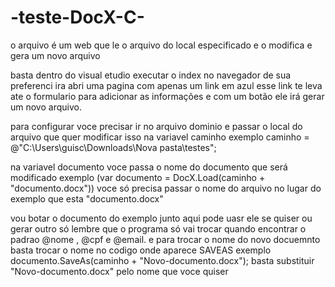 # -teste-DocX-C-
o arquivo é um web que le o arquivo do local especificado e o modifica e gera um novo arquivo

basta dentro do visual etudio executar o index no navegador de sua preferenci
ira abri uma pagina com apenas um link em azul
esse link te leva  ate o formulario para adicionar as informações
e com um botão ele irá gerar um novo arquivo.

para  configurar voce precisar ir no arquivo dominio e passar o local do arquivo que quer modificar isso na variavel caminho 
  exemplo caminho = @"C:\Users\guisc\Downloads\Nova pasta\testes\";

na variavel documento voce passa o nome do documento que será modificado
    exemplo (var documento = DocX.Load(caminho + "documento.docx"))
    voce só precisa passar o nome do arquivo no lugar do exemplo que esta "documento.docx"
  
  vou botar o documento do exemplo junto aqui pode uasr ele se quiser ou gerar outro só lembre que o programa só vai trocar 
   quando encontrar o padrao @nome , @cpf e @email.
e para trocar o nome do novo docuemnto basta trocar o nome no codigo onde aparece SAVEAS
exemplo documento.SaveAs(caminho + "Novo-documento.docx");
basta substituir "Novo-documento.docx" pelo nome que voce quiser
